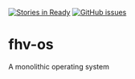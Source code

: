 [![Stories in Ready](https://badge.waffle.io/flomath/fhv-os.png?label=ready&title=Ready)](https://waffle.io/flomath/fhv-os)
[![GitHub issues](https://img.shields.io/github/issues/badges/shields.svg?style=flat-square)](https://github.com/flomath/fhv-os)
# fhv-os
A monolithic operating system
